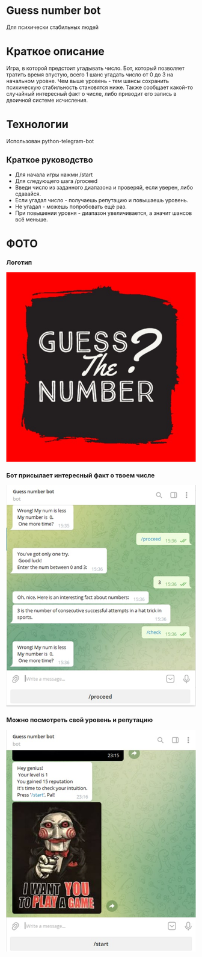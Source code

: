 # Guess number bot
Для психически стабильных людей 
# Краткое описание
Игра, в которой предстоит угадывать число.
Бот, который позволяет тратить время впустую,
всего 1 шанс угадать число от 0 до 3 на начальном уровне.
Чем выше уровень - тем шансы сохранить психическую
стабильность становятся ниже.
Также сообщает какой-то случайный интересный факт о числе, либо 
приводит его запись в двоичной системе исчисления.
# Технологии
Использован python-telegram-bot
## Краткое руководство

 - Для начала игры нажми /start
 - Для следующего шага /proceed
 - Введи число из заданного диапазона и проверяй, если уверен, либо сдавайся.
 - Если угадал число - получаешь репутацию и повышаешь уровень.
 - Не угадал - можешь попробовать ещё раз.
 - При повышении уровня - диапазон увеличивается, а значит шансов всё меньше.
# ФОТО
 ### Логотип

![Лого](pics/logo.jpeg)

### Бот присылает интересный факт о твоем числе

![Интересный факт о числах](pics/chat.jpg)

### Можно посмотреть свой уровень и репутацию

![Достижения](pics/stats.jpg)
